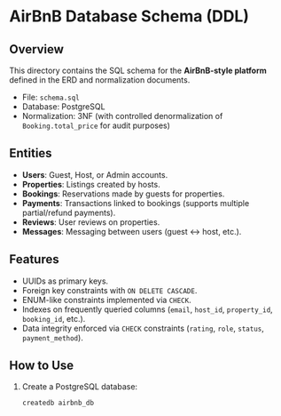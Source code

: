 # AirBnB Database Schema (DDL)

## Overview

This directory contains the SQL schema for the **AirBnB-style platform** defined in the ERD and normalization documents.

- File: `schema.sql`
- Database: PostgreSQL
- Normalization: 3NF (with controlled denormalization of `Booking.total_price` for audit purposes)

## Entities

- **Users**: Guest, Host, or Admin accounts.
- **Properties**: Listings created by hosts.
- **Bookings**: Reservations made by guests for properties.
- **Payments**: Transactions linked to bookings (supports multiple partial/refund payments).
- **Reviews**: User reviews on properties.
- **Messages**: Messaging between users (guest ↔ host, etc.).

## Features

- UUIDs as primary keys.
- Foreign key constraints with `ON DELETE CASCADE`.
- ENUM-like constraints implemented via `CHECK`.
- Indexes on frequently queried columns (`email`, `host_id`, `property_id`, `booking_id`, etc.).
- Data integrity enforced via `CHECK` constraints (`rating`, `role`, `status`, `payment_method`).

## How to Use

1. Create a PostgreSQL database:
   ```bash
   createdb airbnb_db
   ```
